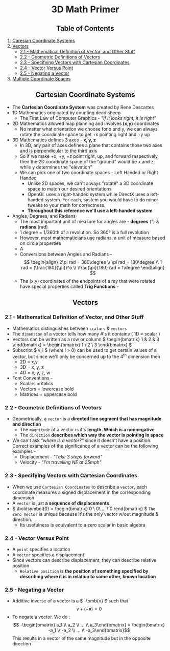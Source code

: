 <h1 align="center"> 3D Math Primer </h1>

<h2 align="center"> Table of Contents </h2>

1. [Caresian Coordinate Systems](#cartesian-coordinate-systems)
2. [Vectors](#vectors)
    - [2.1 - Mathematical Definition of Vector, and Other Stuff](#21---mathematical-definition-of-vector-and-other-stuff)
    - [2.2 - Geometric Definitions of Vectors](#22---geometric-definitions-of-vectors)
    - [2.3 - Specifying Vectors with Cartesian Coordinates](#23---specifying-vectors-with-cartesian-coordinates)
    - [2.4 - Vector Versus Point](#24---vector-versus-point)
    - [2.5 - Negating a Vector](#25---negating-a-vector)
3. [Multiple Coordinate Spaces]()

<h2 align="center" id="cartesian-coordinate-systems"> Cartesian Coordinate Systems </h2>

- The **Cartesian Coordinate System** was created by Rene Descartes
- 1D Mathematics originated by counting dead sheep
    * The First Law of Computer Graphics - *"If it looks right, it is right"*
- 2D Mathematics allowed map planning and involves **(x,y)** coordinates
    * No matter what orientation we choose for x and y, we can always rotate the coordinate space to get +x pointing right and +y up
- 3D Mathematics defines 3 axes - **x, y, z**
    * In 3D, any pair of axes defines a plane that contains those two axes and is perpendicular to the third axis
    * So if we make +x, +y, +z point right, up, and forward respectively, then the 2D coordinate space of the "ground" would be x and z, while y determines the "elevation"
    * We can pick one of two coordinate spaces - Left Handed or Right Handed
        * Unlike 2D spaces, we can't always "rotate" a 3D coordinate space to match our desired orientations
        * OpenGL uses a right-handed system while DirectX uses a left-handed system. For each, system you would have to do minor tweaks to your math for correctness.
        * **Throughout this reference we'll use a left-handed system**
- Angles, Degrees, and Radians
    * The most important unit of measure for angles are - **degrees** (&deg;) & **radians** (rad)
    * 1 degree = 1/360th of a revolution. So 360&deg; is a full revolution
    * However, most mathematicians use radians, a unit of measure based on circle properties
    * A
    * Conversions between Angles and Radians -
         $$
        \begin{align}
        2\pi rad = 360\degree \\
        \pi rad = 180\degree \\
        1 rad = (\frac{180}{\pi})^o \\
        \frac{\pi}{180} rad = 1\degree
        \end{align}
        $$
    * The (x,y) coordinates of the endpoints of a ray that were rotated have special properties called **Trig Functions** -

<h2 align="center" id="vectors"> Vectors </h2>

### 2.1 - Mathematical Definition of Vector, and Other Stuff
- Mathematics distinguishes between `scalars` & `vectors`
- The `dimension` of a vector tells how many #'s it contains ( 1D = scalar )
- Vectors can be written as a row or column $ \begin{bmatrix} 1 & 2 & 3 \end{bmatrix} = \begin{bmatrix} 1 \\ 2 \\ 3 \end{bmatrix} $ 
- Subscript $ v_i $ (where i > 0) can be used to get certain values of a vector, but since we'll only be concerned up to the 4<sup>th</sup> dimension then
    * 2D = x,y
    * 3D = x, y, z
    * 4D = x, y, z, w
- Font Conventions -
    * Scalars = italics
    * Vectors = lowercase bold
    * Matrices = uppercase bold

### 2.2 - Geometric Definitions of Vectors
- Geometrically, a `vector` is a **directed line segment that has magnitude and direction**
    * The `magnitude` of a vector is it's **length. Which is a nonnegative**
    * The `direction` **describes which way the vector is pointing in space**
- We can't ask *"where is a vector?"* since it doesn't have a position. Correct examples of the significance of a vector can be the following examples -
    * Displacement - *"Take 3 steps forward"*
    * Velocity - *"I'm travelling NE at 25mph"*

### 2.3 - Specifying Vectors with Cartesian Coordinates
- When we use `Cartesian Coordinates` to describe a `vector`, each coordinate measures a signed displacement in the corresponding dimension
- A `vector` is just **a sequence of displacements**
- $ \boldsymbol{0} = \begin{bmatrix} 0 \\ 0\\ ... \\ 0  \end{bmatrix} $ `The Zero Vector`  is unique because it's the only vector w/out magnitude & direction.
    * Its usefulness is equivalent to a zero scalar in basic algebra

### 2.4 - Vector Versus Point
- A `point` specifies a location
- A `vector` specifies a displacement
- Since vectors can describe displacement, they can describe relative position
    * `Relative position` is **the position of something specified by describing where it is in relation to some other, known location**

### 2.5 - Negating a Vector
- Additive inverse of a vector is a $ -\pmb{v} $ such that $$ v + (-\pmb{v}) = 0 $$
- To negate a vector. We do : $$ -\begin{bmatrix} a_1 \\ a_2 \\ ... \\ a_3\end{bmatrix} = \begin{bmatrix} -a_1 \\ -a_2 \\ ... \\ -a_3\end{bmatrix}$$ This results in a vector of the same magnitude but in the opposite direction